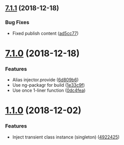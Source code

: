 ## [7.1.1](https://github.com/unlight/inject/compare/v7.1.0...v7.1.1) (2018-12-18)


### Bug Fixes

* Fixed publish content ([ad5cc77](https://github.com/unlight/inject/commit/ad5cc77))

# [7.1.0](https://github.com/unlight/inject/compare/v7.0.0...v7.1.0) (2018-12-18)


### Features

* Alias injector.provide ([6d809b6](https://github.com/unlight/inject/commit/6d809b6))
* Use ng-packagr for build ([1e33c9f](https://github.com/unlight/inject/commit/1e33c9f))
* Use once 1-liner function ([0dc4fea](https://github.com/unlight/inject/commit/0dc4fea))

# [1.1.0](https://github.com/unlight/inject/compare/v1.0.1...v1.1.0) (2018-12-02)


### Features

* Inject transient class instance (singleton) ([4922425](https://github.com/unlight/inject/commit/4922425))
